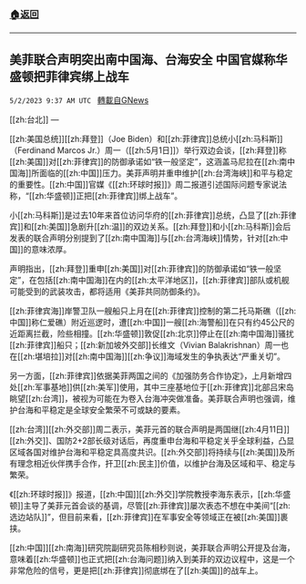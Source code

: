 ###  [:house:返回](README.md)
---


## 美菲联合声明突出南中国海、台海安全 中国官媒称华盛顿把菲律宾绑上战车
`5/2/2023 9:37 AM UTC ` [轉載自GNews](https://gnews.org/articles/1268959)


[[zh:台北]] — 

[[zh:美国总统]][[zh:拜登]]（Joe Biden）和[[zh:菲律宾]]总统小[[zh:马科斯]]（Ferdinand Marcos Jr.）周一（[[zh:5月1日]]）举行双边会谈，[[zh:拜登]]称[[zh:美国]]对[[zh:菲律宾]]的防御承诺如“铁一般坚定”，这涵盖马尼拉在[[zh:南中国海]]所面临的[[zh:中国]]压力。美菲声明并重申维护[[zh:台湾海峡]]和平与稳定的重要性。[[zh:中国]]官媒《[[zh:环球时报]]》周二报道引述国际问题专家说法称，“[[zh:华盛顿]]正把[[zh:菲律宾]]绑上战车”。

小[[zh:马科斯]]是过去10年来首位访问华府的[[zh:菲律宾]]总统，凸显了[[zh:菲律宾]]和[[zh:美国]]急剧升[[zh:温]]的双边关系。[[zh:拜登]]和小[[zh:马科斯]]会后发表的联合声明分别提到了[[zh:南中国海]]与[[zh:台湾海峡]]情势，针对[[zh:中国]]的意味浓厚。

声明指出，[[zh:拜登]]重申[[zh:美国]]对[[zh:菲律宾]]的防御承诺如“铁一般坚定”，在包括[[zh:南中国海]]在内的[[zh:太平洋地区]]，[[zh:菲律宾]]部队或机舰可能受到的武装攻击，都将适用《美菲共同防御条约》。

[[zh:菲律宾海]]岸警卫队一艘船只上月在[[zh:菲律宾]]控制的第二托马斯礁（[[zh:中国]]称仁爱礁）附近巡逻时，遭[[zh:中国]]一艘[[zh:海警船]]在只有约45公尺的近距离拦截，险些相撞。[[zh:华盛顿]]敦促[[zh:北京]]停止在[[zh:南中国海]]骚扰[[zh:菲律宾]]船只；[[zh:新加坡外交部]]长维文（Vivian Balakrishnan）周一也在[[zh:堪培拉]]对[[zh:南中国海]][[zh:争议]]海域发生的争执表达“严重关切”。

另一方面，[[zh:菲律宾]]依据美菲两国之间的《加强防务合作协定》，上月新增四处[[zh:军事基地]]供[[zh:美军]]使用，其中三座基地位于[[zh:菲律宾]]北部吕宋岛眺望[[zh:台湾]]，被视为可能在为卷入台海冲突做准备。美菲联合声明也强调，维护台海和平稳定是全球安全繁荣不可或缺的要素。

[[zh:台湾]][[zh:外交部]]周二表示，美菲元首的联合声明是两国继[[zh:4月11日]][[zh:外交]]、国防2+2部长级对话后，再度重申台海和平稳定关乎全球利益，凸显区域各国对维护台海和平稳定具高度共识。[[zh:外交部]]将持续与[[zh:美国]]及所有理念相近伙伴携手合作，扞卫[[zh:民主]]价值，以维护台海及区域和平、稳定与繁荣。

《[[zh:环球时报]]》报道，[[zh:中国]][[zh:外交]]学院教授李海东表示，[[zh:华盛顿]]主导了美菲元首会谈的基调，尽管[[zh:菲律宾]]屡次表态不想在中美间“[[zh:选边站队]]”，但目前来看，[[zh:菲律宾]]在军事安全等领域正在被[[zh:美国]]裹挟。

[[zh:中国]][[zh:南海]]研究院副研究员陈相秒则说，美菲联合声明公开提及台海，意味着[[zh:华盛顿]]也正式把[[zh:台海问题]]纳入到美菲的双边议程中，这是一个非常危险的信号，更是把[[zh:菲律宾]]彻底绑在了[[zh:美国]]的战车上。

